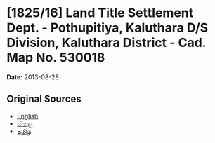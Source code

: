 # [1825/16] Land Title Settlement Dept. - Pothupitiya, Kaluthara D/S Division, Kaluthara District - Cad. Map No. 530018

**Date:** 2013-08-28

## Original Sources

- [English](https://documents.gov.lk/view/extra-gazettes/2013/8/1825-16_E.pdf)
- [සිංහල](https://documents.gov.lk/view/extra-gazettes/2013/8/1825-16_S.pdf)
- [தமிழ்](https://documents.gov.lk/view/extra-gazettes/2013/8/1825-16_T.pdf)
